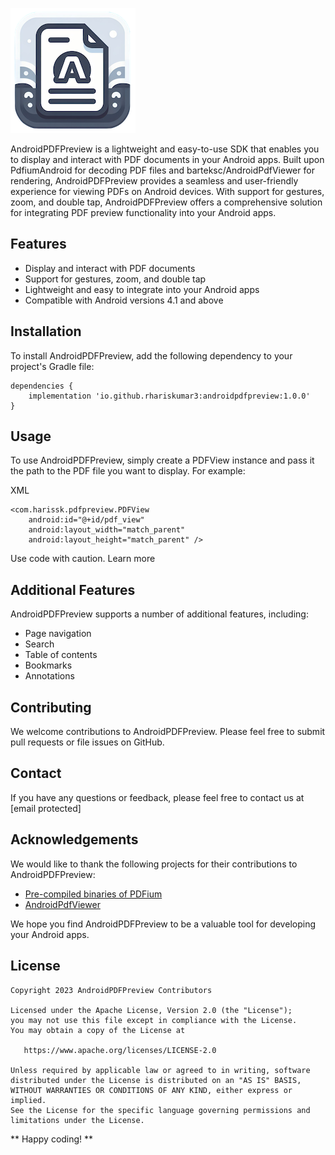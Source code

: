 ![AndroidPDFPreview](logo.png)

AndroidPDFPreview is a lightweight and easy-to-use SDK that enables you to display and interact with PDF documents in your Android apps. Built upon PdfiumAndroid for decoding PDF files and barteksc/AndroidPdfViewer for rendering, AndroidPDFPreview provides a seamless and user-friendly experience for viewing PDFs on Android devices. With support for gestures, zoom, and double tap, AndroidPDFPreview offers a comprehensive solution for integrating PDF preview functionality into your Android apps.

## Features

* Display and interact with PDF documents
* Support for gestures, zoom, and double tap
* Lightweight and easy to integrate into your Android apps
* Compatible with Android versions 4.1 and above

## Installation

To install AndroidPDFPreview, add the following dependency to your project's Gradle file:

```
dependencies {
    implementation 'io.github.rhariskumar3:androidpdfpreview:1.0.0'
}
```

## Usage

To use AndroidPDFPreview, simply create a PDFView instance and pass it the path to the PDF file you want to display. For example:

XML

```
<com.harissk.pdfpreview.PDFView
    android:id="@+id/pdf_view"
    android:layout_width="match_parent"
    android:layout_height="match_parent" />
```

Use code with caution. Learn more

## Additional Features

AndroidPDFPreview supports a number of additional features, including:

* Page navigation
* Search
* Table of contents
* Bookmarks
* Annotations

## Contributing

We welcome contributions to AndroidPDFPreview. Please feel free to submit pull requests or file issues on GitHub.

## Contact

If you have any questions or feedback, please feel free to contact us at [email protected]

## Acknowledgements

We would like to thank the following projects for their contributions to AndroidPDFPreview:

* [Pre-compiled binaries of PDFium](https://github.com/bblanchon/pdfium-binaries)
* [AndroidPdfViewer](https://github.com/barteksc/AndroidPdfViewer)

We hope you find AndroidPDFPreview to be a valuable tool for developing your Android apps.

## License

    Copyright 2023 AndroidPDFPreview Contributors

    Licensed under the Apache License, Version 2.0 (the "License");
    you may not use this file except in compliance with the License.
    You may obtain a copy of the License at

       https://www.apache.org/licenses/LICENSE-2.0

    Unless required by applicable law or agreed to in writing, software
    distributed under the License is distributed on an "AS IS" BASIS,
    WITHOUT WARRANTIES OR CONDITIONS OF ANY KIND, either express or implied.
    See the License for the specific language governing permissions and
    limitations under the License.

** Happy coding! **
